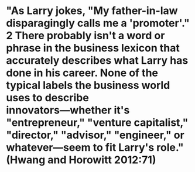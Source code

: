 # "As Larry jokes, "My father-in-law disparagingly calls me a 'promoter'." 2 There probably isn't a word or phrase in the business lexicon that accurately describes what Larry has done in his career. None of the typical labels the business world uses to describe innovators―whether it's "entrepreneur," "venture capitalist," "director," "advisor," "engineer," or whatever―seem to fit Larry's role." (Hwang and Horowitt 2012:71)